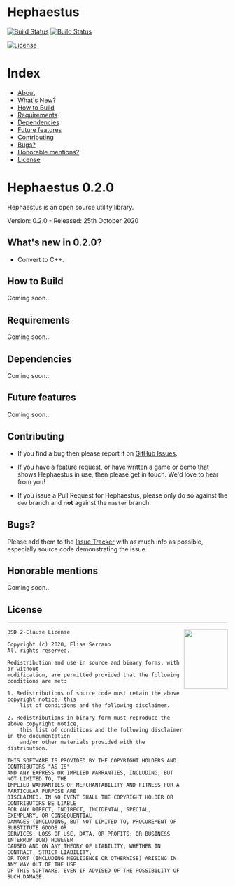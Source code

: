 # Hephaestus

[![Build Status](https://travis-ci.org/feserr/hephaestus.svg?branch=master)](https://travis-ci.com/github/feserr/hephaestus)
[![Build Status](https://ci.appveyor.com/api/projects/status/c2dtp9r5k8q0l7gv?svg=true
)](https://travis-ci.com/github/feserr/hephaestus)

[![License](https://img.shields.io/badge/license-BSD--2%20clause-blue.svg)](https://github.com/feserr/hephaestus#license)

# Index

- [About](#about)
- [What's New?](#whats-new)
- [How to Build](#how-to-build)
- [Requirements](#requirements)
- [Dependencies](#dependencies)
- [Future features](#future)
- [Contributing](#contributing)
- [Bugs?](#bugs)
- [Honorable mentions?](#mentions)
- [License](#license)

<a name="about"></a>

# Hephaestus 0.2.0

Hephaestus is an open source utility library.

Version: 0.2.0 - Released: 25th October 2020

<a name="whats-new"></a>

## What's new in 0.2.0?

- Convert to C++.

<a name="how-to-build"></a>

## How to Build

Coming soon...

<a name="requirements"></a>

## Requirements

Coming soon...

<a name="dependencies"></a>

## Dependencies

Coming soon...

<a name="future"></a>

## Future features

Coming soon...

<a name="contributing"></a>

## Contributing

- If you find a bug then please report it on [GitHub Issues][issues].

- If you have a feature request, or have written a game or demo that shows Hephaestus in use, then please get in touch. We'd love to hear from you!

- If you issue a Pull Request for Hephaestus, please only do so against the `dev` branch and **not** against the `master` branch.

<a name="bugs"></a>

## Bugs?

Please add them to the [Issue Tracker][issues] with as much info as possible, especially source code demonstrating the issue.

<a name="mentions"></a>

## Honorable mentions

Coming soon...

<a name="license"></a>

## License

---

<a href="http://opensource.org/licenses/BSD-2-Clause" target="_blank">
<img align="right" width="100" height="137"
 src="https://opensource.org/files/OSI_Approved_License.png">
</a>

    BSD 2-Clause License

    Copyright (c) 2020, Elias Serrano
    All rights reserved.

    Redistribution and use in source and binary forms, with or without
    modification, are permitted provided that the following conditions are met:

    1. Redistributions of source code must retain the above copyright notice, this
    	list of conditions and the following disclaimer.

    2. Redistributions in binary form must reproduce the above copyright notice,
    	this list of conditions and the following disclaimer in the documentation
    	and/or other materials provided with the distribution.

    THIS SOFTWARE IS PROVIDED BY THE COPYRIGHT HOLDERS AND CONTRIBUTORS "AS IS"
    AND ANY EXPRESS OR IMPLIED WARRANTIES, INCLUDING, BUT NOT LIMITED TO, THE
    IMPLIED WARRANTIES OF MERCHANTABILITY AND FITNESS FOR A PARTICULAR PURPOSE ARE
    DISCLAIMED. IN NO EVENT SHALL THE COPYRIGHT HOLDER OR CONTRIBUTORS BE LIABLE
    FOR ANY DIRECT, INDIRECT, INCIDENTAL, SPECIAL, EXEMPLARY, OR CONSEQUENTIAL
    DAMAGES (INCLUDING, BUT NOT LIMITED TO, PROCUREMENT OF SUBSTITUTE GOODS OR
    SERVICES; LOSS OF USE, DATA, OR PROFITS; OR BUSINESS INTERRUPTION) HOWEVER
    CAUSED AND ON ANY THEORY OF LIABILITY, WHETHER IN CONTRACT, STRICT LIABILITY,
    OR TORT (INCLUDING NEGLIGENCE OR OTHERWISE) ARISING IN ANY WAY OUT OF THE USE
    OF THIS SOFTWARE, EVEN IF ADVISED OF THE POSSIBILITY OF SUCH DAMAGE.

[issues]: https://github.com/feserr/hephaestus/issues
